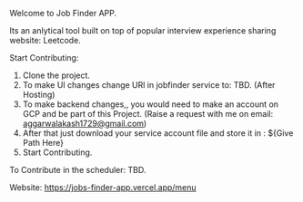 Welcome to Job Finder APP.

Its an anlytical tool built on top of popular interview experience sharing website: Leetcode.


Start Contributing: 

1. Clone the project.
2. To make UI changes change URl in jobfinder service to: TBD. (After Hosting)
3. To make backend changes,, you would need to make an account on GCP and be part of this Project. (Raise a request with me on email: aggarwalakash1729@gmail.com)
4. After that just download your service account file and store it in : ${Give Path Here}
5. Start Contributing.


To Contribute in the scheduler:
TBD.

Website: https://jobs-finder-app.vercel.app/menu


